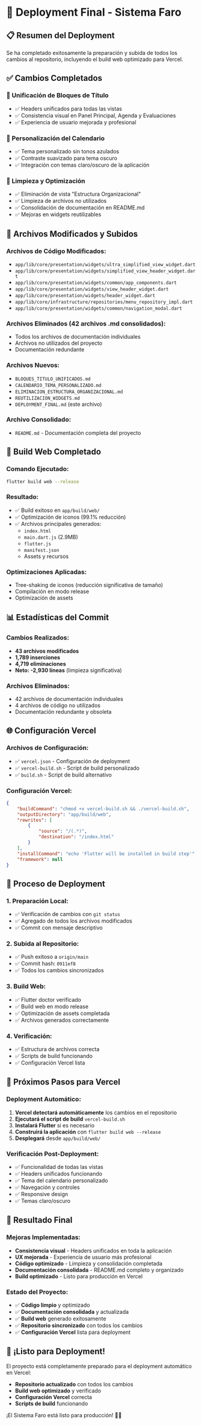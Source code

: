 # 🚀 Deployment Final - Sistema Faro

## 📋 Resumen del Deployment

Se ha completado exitosamente la preparación y subida de todos los cambios al repositorio, incluyendo el build web optimizado para Vercel.

## ✅ **Cambios Completados**

### **🎯 Unificación de Bloques de Título**
- ✅ Headers unificados para todas las vistas
- ✅ Consistencia visual en Panel Principal, Agenda y Evaluaciones
- ✅ Experiencia de usuario mejorada y profesional

### **🎨 Personalización del Calendario**
- ✅ Tema personalizado sin tonos azulados
- ✅ Contraste suavizado para tema oscuro
- ✅ Integración con temas claro/oscuro de la aplicación

### **🧹 Limpieza y Optimización**
- ✅ Eliminación de vista "Estructura Organizacional"
- ✅ Limpieza de archivos no utilizados
- ✅ Consolidación de documentación en README.md
- ✅ Mejoras en widgets reutilizables

## 🔧 **Archivos Modificados y Subidos**

### **Archivos de Código Modificados:**
- `app/lib/core/presentation/widgets/ultra_simplified_view_widget.dart`
- `app/lib/core/presentation/widgets/simplified_view_header_widget.dart`
- `app/lib/core/presentation/widgets/common/app_components.dart`
- `app/lib/core/presentation/widgets/view_header_widget.dart`
- `app/lib/core/presentation/widgets/header_widget.dart`
- `app/lib/core/infrastructure/repositories/menu_repository_impl.dart`
- `app/lib/core/presentation/widgets/common/navigation_modal.dart`

### **Archivos Eliminados (42 archivos .md consolidados):**
- Todos los archivos de documentación individuales
- Archivos no utilizados del proyecto
- Documentación redundante

### **Archivos Nuevos:**
- `BLOQUES_TITULO_UNIFICADOS.md`
- `CALENDARIO_TEMA_PERSONALIZADO.md`
- `ELIMINACION_ESTRUCTURA_ORGANIZACIONAL.md`
- `REUTILIZACION_WIDGETS.md`
- `DEPLOYMENT_FINAL.md` (este archivo)

### **Archivo Consolidado:**
- `README.md` - Documentación completa del proyecto

## 🚀 **Build Web Completado**

### **Comando Ejecutado:**
```bash
flutter build web --release
```

### **Resultado:**
- ✅ Build exitoso en `app/build/web/`
- ✅ Optimización de iconos (99.1% reducción)
- ✅ Archivos principales generados:
  - `index.html`
  - `main.dart.js` (2.9MB)
  - `flutter.js`
  - `manifest.json`
  - Assets y recursos

### **Optimizaciones Aplicadas:**
- Tree-shaking de iconos (reducción significativa de tamaño)
- Compilación en modo release
- Optimización de assets

## 📊 **Estadísticas del Commit**

### **Cambios Realizados:**
- **43 archivos modificados**
- **1,789 inserciones**
- **4,719 eliminaciones**
- **Neto: -2,930 líneas** (limpieza significativa)

### **Archivos Eliminados:**
- 42 archivos de documentación individuales
- 4 archivos de código no utilizados
- Documentación redundante y obsoleta

## 🌐 **Configuración Vercel**

### **Archivos de Configuración:**
- ✅ `vercel.json` - Configuración de deployment
- ✅ `vercel-build.sh` - Script de build personalizado
- ✅ `build.sh` - Script de build alternativo

### **Configuración Vercel:**
```json
{
    "buildCommand": "chmod +x vercel-build.sh && ./vercel-build.sh",
    "outputDirectory": "app/build/web",
    "rewrites": [
        {
            "source": "/(.*)",
            "destination": "/index.html"
        }
    ],
    "installCommand": "echo 'Flutter will be installed in build step'",
    "framework": null
}
```

## 🔄 **Proceso de Deployment**

### **1. Preparación Local:**
- ✅ Verificación de cambios con `git status`
- ✅ Agregado de todos los archivos modificados
- ✅ Commit con mensaje descriptivo

### **2. Subida al Repositorio:**
- ✅ Push exitoso a `origin/main`
- ✅ Commit hash: `0911ef8`
- ✅ Todos los cambios sincronizados

### **3. Build Web:**
- ✅ Flutter doctor verificado
- ✅ Build web en modo release
- ✅ Optimización de assets completada
- ✅ Archivos generados correctamente

### **4. Verificación:**
- ✅ Estructura de archivos correcta
- ✅ Scripts de build funcionando
- ✅ Configuración Vercel lista

## 🎯 **Próximos Pasos para Vercel**

### **Deployment Automático:**
1. **Vercel detectará automáticamente** los cambios en el repositorio
2. **Ejecutará el script de build** `vercel-build.sh`
3. **Instalará Flutter** si es necesario
4. **Construirá la aplicación** con `flutter build web --release`
5. **Desplegará** desde `app/build/web/`

### **Verificación Post-Deployment:**
- ✅ Funcionalidad de todas las vistas
- ✅ Headers unificados funcionando
- ✅ Tema del calendario personalizado
- ✅ Navegación y controles
- ✅ Responsive design
- ✅ Temas claro/oscuro

## 🎉 **Resultado Final**

### **Mejoras Implementadas:**
- **Consistencia visual** - Headers unificados en toda la aplicación
- **UX mejorada** - Experiencia de usuario más profesional
- **Código optimizado** - Limpieza y consolidación completada
- **Documentación consolidada** - README.md completo y organizado
- **Build optimizado** - Listo para producción en Vercel

### **Estado del Proyecto:**
- ✅ **Código limpio** y optimizado
- ✅ **Documentación consolidada** y actualizada
- ✅ **Build web** generado exitosamente
- ✅ **Repositorio sincronizado** con todos los cambios
- ✅ **Configuración Vercel** lista para deployment

## 🚀 **¡Listo para Deployment!**

El proyecto está completamente preparado para el deployment automático en Vercel:

- **Repositorio actualizado** con todos los cambios
- **Build web optimizado** y verificado
- **Configuración Vercel** correcta
- **Scripts de build** funcionando

¡El Sistema Faro está listo para producción! 🎯✨
